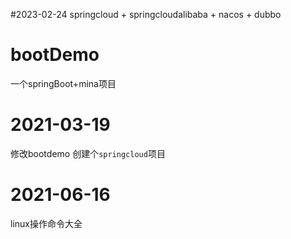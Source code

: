 #2023-02-24
springcloud + springcloudalibaba + nacos + dubbo

# bootDemo
一个springBoot+mina项目

# 2021-03-19
修改bootdemo
创建个```springcloud```项目


# 2021-06-16
linux操作命令大全
